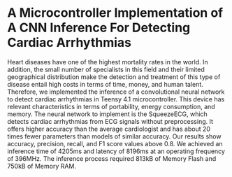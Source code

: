 # A Microcontroller Implementation of A CNN Inference For Detecting Cardiac Arrhythmias

Heart diseases have one of the highest mortality rates in the world. In addition, the small number of specialists in this field and their limited geographical distribution make the detection and treatment of this type of disease entail high costs in terms of time, money, and human talent. Therefore, we implemented the inference of a convolutional neural network to detect cardiac arrhythmias in Teensy 4.1 microcontroller. This device has relevant characteristics in terms of portability, energy consumption, and memory. The neural network to implement is the SqueezeECG, which detects cardiac arrhythmias from ECG signals without preprocessing. It offers higher accuracy than the average cardiologist and has about 20 times fewer parameters than models of similar accuracy. Our results show accuracy, precision, recall, and F1 score values above 0.8. We achieved an inference time of 4205ms and latency of 8196ms at an operating frequency of 396MHz. The inference process required  813kB of Memory Flash and 750kB of Memory RAM.
